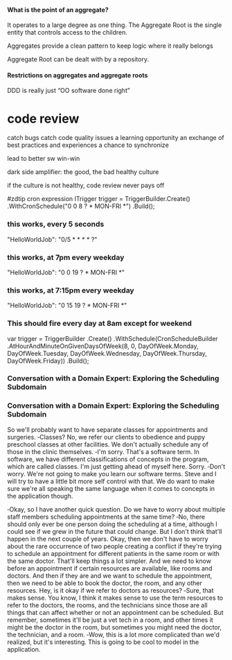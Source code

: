 #### What is the point of an aggregate?

It operates to a large degree as one thing. 
The Aggregate Root is the single entity that controls access to the children.

Aggregates provide a clean pattern to keep logic where it really belongs

Aggregate Root can be dealt with by a repository.

#### Restrictions on aggregates and aggregate roots


DDD is really just “OO software done right”


# code review
catch bugs
catch code quality issues
a learning opportunity
an exchange of best practices and experiences
a chance to synchronize

lead to better sw
win-win

dark side
amplifier: the good, the bad
  healthy culture

if the culture is not healthy, code review never pays off

#zdtip cron expression
ITrigger trigger = TriggerBuilder.Create()
       .WithCronSchedule("0 0 8 ? * MON-FRI *")
       .Build();

### this works, every 5 seconds
"HelloWorldJob": "0/5 * * * * ?"
### this works, at 7pm every weekday
"HelloWorldJob": "0 0 19 ? * MON-FRI *"
### this works, at 7:15pm every weekday
"HelloWorldJob": "0 15 19 ? * MON-FRI *"


### This should fire every day at 8am except for weekend
var trigger = TriggerBuilder
                 .Create()
                 .WithSchedule(CronScheduleBuilder
                                  .AtHourAndMinuteOnGivenDaysOfWeek(8,
                                                                    0,
                                                                    DayOfWeek.Monday,
                                                                    DayOfWeek.Tuesday,
                                                                    DayOfWeek.Wednesday,
                                                                    DayOfWeek.Thursday,
                                                                    DayOfWeek.Friday))
                 .Build();

### Conversation with a Domain Expert: Exploring the Scheduling Subdomain
### Conversation with a Domain Expert: Exploring the Scheduling Subdomain

So we'll probably want to have separate classes for appointments and surgeries. 
‑Classes? No, we refer our clients to obedience and puppy preschool classes at other facilities. We don't actually schedule any of those in the clinic themselves. ‑I'm sorry. That's a software term. In software, we have different classifications of concepts in the program, which are called classes. I'm just getting ahead of myself here. Sorry. 
‑Don't worry. We're not going to make you learn our software terms. Steve and I will try to have a little bit more self control with that. We do want to make sure we're all speaking the same language when it comes to concepts in the application though. 


‑Okay, so I have another quick question. Do we have to worry about multiple staff members scheduling appointments at the same time? ‑No, there should only ever be one person doing the scheduling at a time, although I could see if we grew in the future that could change. But I don't think that'll happen in the next couple of years. Okay, then we don't have to worry about the rare occurrence of two people creating a conflict if they're trying to schedule an appointment for different patients in the same room or with the same doctor. That'll keep things a lot simpler. And we need to know before an appointment if certain resources are available, like rooms and doctors. And then if they are and we want to schedule the appointment, then we need to be able to book the doctor, the room, and any other resources. Hey, is it okay if we refer to doctors as resources? ‑Sure, that makes sense. You know, I think it makes sense to use the term resources to refer to the doctors, the rooms, and the technicians since those are all things that can affect whether or not an appointment can be scheduled. But remember, sometimes it'll be just a vet tech in a room, and other times it might be the doctor in the room, but sometimes you might need the doctor, the technician, and a room. ‑Wow, this is a lot more complicated than we'd realized, but it's interesting. This is going to be cool to model in the application.